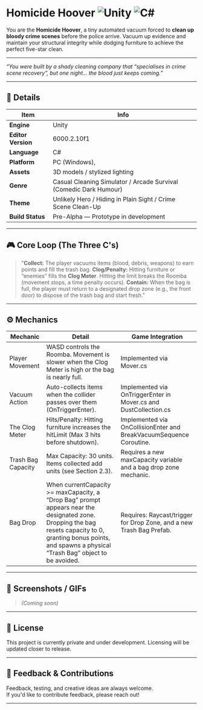 # Homicide Hoover ![Unity](https://img.shields.io/badge/Engine-Unity-20232A?logo=unity&logoColor=white) ![C#](https://img.shields.io/badge/Language-C%23-239120?logo=c-sharp&logoColor=white)

You are the **Homicide Hoover**, a tiny automated vacuum forced to **clean up bloody crime scenes** before the police arrive. Vacuum up evidence and maintain your structural integrity while dodging furniture to achieve the perfect five-star clean.

---

*“You were built by a shady cleaning company that “specialises in crime scene recovery”, but one night… the blood just keeps coming.”*

---

## 📝 Details

| Item | Info |
|------|------|
| **Engine** | Unity |
|**Editor Version** | 6000.2.10f1 |
| **Language** | C# |
| **Platform** | PC (Windows), |
| **Assets** | 3D models / stylized lighting |
| **Genre** | Casual Cleaning Simulator / Arcade Survival (Comedic Dark Humour) |
| **Theme** | Unlikely Hero / Hiding in Plain Sight / Crime Scene Clean-Up |
| **Build Status** | Pre-Alpha — Prototype in development |

---

## 🎮 Core Loop (The Three C's)

> "**Collect:** The player vacuums items (blood, debris, weapons) to earn points and fill the trash bag.
> **Clog/Penalty:** Hitting furniture or “enemies” fills the **Clog Meter**. Hitting the limit breaks the Roomba (movement stops, a time penalty occurs).
> **Contain:** When the bag is full, the player must return to a designated drop zone (e.g., the front door) to dispose of the trash bag and start fresh."

---

## ⚙️ Mechanics

| Mechanic | Detail | Game Integration |
|------|------|------|
| Player Movement | WASD controls the Roomba. Movement is slower when the Clog Meter is high or the bag is nearly full. | Implemented via Mover.cs |
| Vacuum Action | Auto-collects items when the collider passes over them (OnTriggerEnter). | Implemented via OnTriggerEnter in Mover.cs and DustCollection.cs |
| The Clog Meter | Hits/Penalty: Hitting furniture increases the hitLimit (Max 3 hits before shutdown). | Implemented via OnCollisionEnter and BreakVacuumSequence Coroutine. |
| Trash Bag Capacity | Max Capacity: 30 units. Items collected add units (see Section 2.3). | Requires a new maxCapacity variable and a bag drop zone mechanic. |
| Bag Drop | When currentCapacity >= maxCapacity, a “Drop Bag” prompt appears near the designated zone. Dropping the bag resets capacity to 0, granting bonus points, and spawns a physical “Trash Bag” object to be avoided. | Requires: Raycast/trigger for Drop Zone, and a new Trash Bag Prefab. |

---

## 📸 Screenshots / GIFs

> _(Coming soon)_

---

## 📝 License

This project is currently private and under development. Licensing will be updated closer to release.

---

## 💬 Feedback & Contributions

Feedback, testing, and creative ideas are always welcome.  
If you'd like to contribute feedback, please reach out!

---
